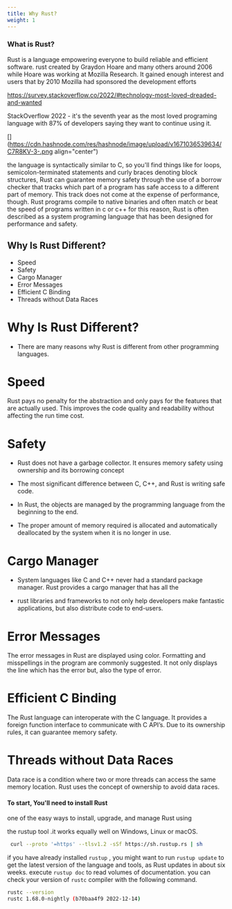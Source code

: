 ```yaml
---
title: Why Rust?
weight: 1
---
```


### What is Rust?

Rust is a language empowering everyone to build reliable and efficient software. rust created by Graydon Hoare and many others around 2006 while Hoare was working at Mozilla Research. It gained enough interest and users that by 2010 Mozilla had sponsored the development efforts

https://survey.stackoverflow.co/2022/#technology-most-loved-dreaded-and-wanted

StackOverflow 2022 - it's the seventh year as the most loved programing language with 87% of developers saying they want to continue using it.


[](https://cdn.hashnode.com/res/hashnode/image/upload/v1671036539634/C7R8KV-3-.png align="center")

the language is syntactically similar to C, so you'll find things like for loops, semicolon-terminated statements and curly braces denoting block structures, Rust can guarantee memory safety through the use of a borrow checker that tracks which part of a program has safe access to a different part of memory. This track does not come at the expense of performance, though. Rust programs compile to native binaries and often match or beat the speed of programs written in c or c++ for this reason, Rust is often described as a system programing language that has been designed for performance and safety.




## Why Is Rust Different? <br>
 - Speed <br>
 - Safety <br>
 - Cargo Manager <br>
 - Error Messages <br>
 - Efficient C Binding <br>
 - Threads without Data Races <br>


# Why Is Rust Different? 
 
- There are many reasons why Rust is different from other programming languages.

# Speed 

Rust pays no penalty for the abstraction and only pays for the features that are actually used. This improves the code quality and readability without affecting the run time cost.

# Safety 

- Rust does not have a garbage collector. It ensures memory safety using ownership and its borrowing concept 

- The most significant difference between C, C++, and Rust is writing safe code. 
- In Rust, the objects are managed by the programming language from the beginning to the end. 
- The proper amount of memory required is allocated
and automatically deallocated by the system when it is no longer in use.


# Cargo Manager 

- System languages like C and C++ never had a standard package manager. Rust provides a cargo manager that has all the

- rust libraries and frameworks to not only help developers make fantastic applications, but also distribute code to end-users.

# Error Messages 

The error messages in Rust are displayed using color. Formatting and misspellings in the program are commonly suggested.
It not only displays the line which has the error but, also the type of error.

# Efficient C Binding 

The Rust language can interoperate with the C language. It provides a foreign function interface to communicate with C API’s. 
Due to its ownership rules, it can guarantee memory safety.


# Threads without Data Races 

Data race is a condition where two or more threads can access the same memory location. Rust uses the concept of ownership to avoid data races.


#### To start, You'll need to install Rust

one of the easy ways to install, upgrade, and manage Rust using

the rustup tool .it works equally well on Windows, Linux or macOS.

```bash
 curl --proto '=https' --tlsv1.2 -sSf https://sh.rustup.rs | sh
```

if you have already installed `rustup` , you might want to run `rustup update` to get the latest version of the language and tools, as Rust updates in about six weeks. execute `rustup doc` to read volumes of documentation. you can check your version of `rustc` compiler with the following command.

```bash
rustc --version 
rustc 1.68.0-nightly (b70baa4f9 2022-12-14)
```

